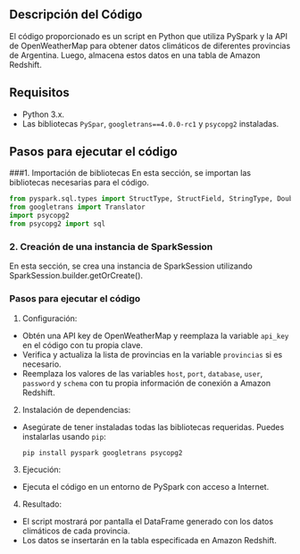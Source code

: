 ## Descripción del Código

El código proporcionado es un script en Python que utiliza PySpark y la API de OpenWeatherMap para obtener datos climáticos de diferentes provincias de Argentina. Luego, almacena estos datos en una tabla de Amazon Redshift.



## Requisitos

- Python 3.x.
- Las bibliotecas `PySpar`, `googletrans==4.0.0-rc1` y `psycopg2` instaladas. 


## Pasos para ejecutar el código

###1. Importación de bibliotecas
En esta sección, se importan las bibliotecas necesarias para el código.
```Python
from pyspark.sql.types import StructType, StructField, StringType, DoubleType, IntegerType
from googletrans import Translator
import psycopg2
from psycopg2 import sql

```


### 2. Creación de una instancia de SparkSession
En esta sección, se crea una instancia de SparkSession utilizando SparkSession.builder.getOrCreate().



### Pasos para ejecutar el código

1. Configuración:
- Obtén una API key de OpenWeatherMap y reemplaza la variable `api_key` en el código con tu propia clave.
- Verifica y actualiza la lista de provincias en la variable `provincias` si es necesario.
- Reemplaza los valores de las variables `host`, `port`, `database`, `user`, `password` y `schema` con tu propia información de conexión a Amazon Redshift.

2. Instalación de dependencias:
- Asegúrate de tener instaladas todas las bibliotecas requeridas. Puedes instalarlas usando `pip`:
   ```
   pip install pyspark googletrans psycopg2
   ```

3. Ejecución:
- Ejecuta el código en un entorno de PySpark con acceso a Internet.

4. Resultado:
- El script mostrará por pantalla el DataFrame generado con los datos climáticos de cada provincia.
- Los datos se insertarán en la tabla especificada en Amazon Redshift.
